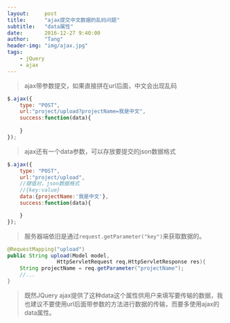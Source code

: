 ```yaml
---
layout:     post
title:      "ajax提交中文数据的乱码问题"
subtitle:   "data属性"
date:       2016-12-27 9:40:00
author:     "Tang"
header-img: "img/ajax.jpg"
tags:
    - jQuery
    - ajax
---
```


> ajax带参数提交，如果直接拼在url后面，中文会出现乱码

```javascript
$.ajax({
    type: "POST",
    url:"project/upload?projectName=我是中文",
    success:function(data){
     
    }
});
```

> ajax还有一个data参数，可以存放要提交的json数据格式

```javascript
$.ajax({
    type: "POST",
    url:"project/upload",
    //键值对，json数据格式
    //{key:value}
    data:{projectName:'我是中文'},
    success:function(data){

    }
});
```

> 服务器端依旧是通过`request.getParameter("key")`来获取数据的。

```java
@RequestMapping("upload")
public String upload(Model model,
                HttpServletRequest req,HttpServletResponse res){
    String projectName = req.getParameter("projectName");
    //...
}
```

> 既然JQuery ajax提供了这种data这个属性供用户来填写要传输的数据，我也建议不要使用url后面带参数的方法进行数据的传输，而要多使用ajax的data属性。